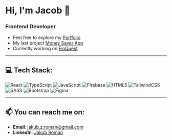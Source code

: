 # Hi, I'm Jacob 👾
### Frontend Developer

- Feel free to explore my [Portfolio](https://www.jakubroman.xyz/)
- My last project [Money Saver App](https://github.com/Kubanec01/Money_Saver_App)  
- Currently working on [FinQuest](https://github.com/Kubanec01/FinQuest)  

---

## 💻 Tech Stack:
![React](https://img.shields.io/badge/react-%2320232a.svg?style=for-the-badge&logo=react&logoColor=%2361DAFB) 
![TypeScript](https://img.shields.io/badge/typescript-%23007ACC.svg?style=for-the-badge&logo=typescript&logoColor=white) 
![JavaScript](https://img.shields.io/badge/javascript-%23323330.svg?style=for-the-badge&logo=javascript&logoColor=%23F7DF1E) 
![Firebase](https://img.shields.io/badge/firebase-%23039BE5.svg?style=for-the-badge&logo=firebase)
![HTML5](https://img.shields.io/badge/html5-%23E34F26.svg?style=for-the-badge&logo=html5&logoColor=white) 
![TailwindCSS](https://img.shields.io/badge/tailwindcss-%2338B2AC.svg?style=for-the-badge&logo=tailwind-css&logoColor=white) 
![SASS](https://img.shields.io/badge/SASS-hotpink.svg?style=for-the-badge&logo=SASS&logoColor=white) 
![Bootstrap](https://img.shields.io/badge/bootstrap-%238511FA.svg?style=for-the-badge&logo=bootstrap&logoColor=white) 
![Figma](https://img.shields.io/badge/figma-%2300C4CC.svg?style=for-the-badge&logo=figma&logoColor=white)

---

## 📫 You can reach me on:
- **Email**: [jakub.z.roman@gmail.com](mailto:jakub.z.roman@gmail.com)
- **LinkedIn**: [Jakub Roman](https://www.linkedin.com/in/jakub-roman-4b1664338/)
